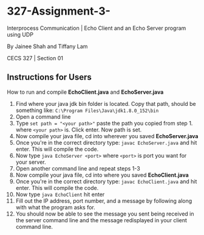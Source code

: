 # 327-Assignment-3-
 Interprocess Communication | Echo Client and an Echo Server program using UDP
 
 By Jainee Shah and Tiffany Lam 
 
 CECS 327 | Section 01
 
## Instructions for Users
 How to run and compile **EchoClient.java** and **EchoServer.java**
1. Find where your java jdk bin folder is located. Copy that path,
should be something like: `C:\Program Files\Java\jdk1.8.0_152\bin`
2. Open a command line
3. Type `set path = "<your path>"` paste the path you copied from step 1. where `<your path>` is. Click enter. Now path is set.
4. Now compile your java file, cd into wherever you saved **EchoServer.java**
5. Once you're in the correct directory type: `javac EchoServer.java` and hit enter. This will compile the code.
6. Now type `java EchoServer <port>` where `<port>` is port you want for your server. 
7. Open another command line and repeat steps 1-3
8. Now compile your java file, cd into where you saved **EchoClient.java**
9. Once you're in the correct directory type: `javac EchoClient.java` and hit enter. This will compile the code.
10. Now type `java EchoClient` hit enter
11. Fill out the IP address, port number, and a message by following along with what the program asks for. 
12. You should now be able to see the message you sent being received in the server command line and the message redisplayed in your client command line. 
